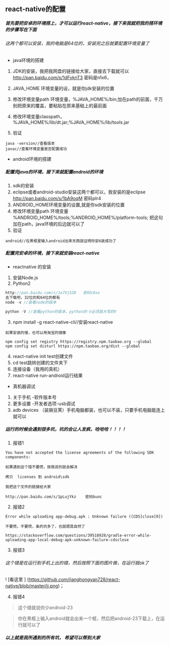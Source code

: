 ## react-native的配置
##### 首先要把安卓的环境搭上，才可以运行react-native，接下来我就把我的搭环境的步骤写在下面
###### 这两个都可以安装，我的电脑是64位的，安装完之后就要配置环境变量了
- java环境的搭建
1. JDK的安装，我把我网盘的链接给大家，直接去下载就可以
http://pan.baidu.com/s/1dFvknT3   密码是n1x6，

2.  JAVA_HOME   环境变量的设，就是你jdk安装的位置
3.  修改环境变量path  环境变量，%JAVA_HOME%/bin;加在path的前面，千万别把原来的覆盖，要粘贴在原来基础上的最前面
4.  修改环境变量classpath，%JAVA_HOME%/lib/dt.jar;%JAVA_HOME%/lib/tools.jar
5. 验证

```
java -version//查看版本
javac//查案环境变量是否配置成功
```
- android环境的搭建
##### 配置完java的环境，接下来就配置android的环境
1. sdk的安装
2. eclipse或者android-studio安装这两个都可以，我安装的是eclipse
http://pan.baidu.com/s/1bA9oqM   密码plr4
3. ANDROID_HOME环境变量的设置,就是你sdk安装的位置
4. 修改环境变量path  环境变量
%ANDROID_HOME%/tools;%ANDROID_HOME%/platform-tools;
把这句加在path，java环境的后边就可以了
5. 验证

```
android//在黑框里输入android出来东西就证明你安6装成功了
```
##### 配置完安卓的环境，接下来就安装react-native
- reactnative 的安装
1. 安装Node.js
2. Python2

```javascript
http://pan.baidu.com/s/1o7Vj5Z8   密码i9xo
去下载吧，32位的和64位的都有
node -v //查看node的版本
	
python -V //查看python的版本，python的-V必须是大写的V
```
3. npm install -g react-native-cli//安装react-native

```
如果安装的慢，也可以用淘宝的镜像

npm config set registry https://registry.npm.taobao.org --global
npm config set disturl https://npm.taobao.org/dist --global
```
4. react-native init test创建文件
5. cd test跳转创建的文件夹下
6. 连接设备（我用的真机）
7. react-native run-android运行结果
- 真机器调试
1. 关于手机 -软件版本号
2. 更多设置 -开发者选项-usb调试
3. adb devices （装豌豆荚）手机电脑都装，也可以不装，只要手机电脑能连上就可以

##### 运行的时候会遇到很多坑，坑的会让人发疯，哈哈哈！！！！
1. 报错1

```
You have not accepted the license agreements of the following SDK components:

如果遇到这个错不要慌，按我说的就会解决

拷贝  licenses 到 android\sdk

我把这个文件的链接给大家

http://pan.baidu.com/s/1pLujYkz    密码buoc
```
2. 报错2

```
Error while uploading app-debug.apk : Unknown failure ([CDS]close[0])

不要慌，不要慌，条的坑多了，也就顺其自然了

https://stackoverflow.com/questions/39518928/gradle-error-while-uploading-app-local-debug-apk-unknown-failure-cdsclose
```
3. 报错3

###### 这个错是在运行到手机上出的错，然后按照下面的图片做，在运行就ok了
! [看这里 ] (https://github.com/jianghongyan728/react-native/blob/master/jj.png)；

4. 报错4

> 这个错就说你少android-23

> 你在黑框上输入android就会出来一个框，然后把android-23下载上，在运行就可以了



##### 以上就是我所遇到的所有坑， 希望可以帮到大家










